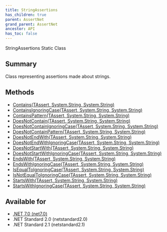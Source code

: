 ```yaml
---
title: StringAssertions
has_children: true
parent: AssertNet
grand_parent: AssertNet
ancestor: API
has_toc: false
---
```

StringAssertions Static Class

## Summary
Class representing assertions made about strings.

## Methods
- [Contains<TAssert>(TAssert, System.String, System.String)](m_assertnet_stringassertions_contains__1___0_system_string_system_string_.md)
- [ContainsIgnoringCase<TAssert>(TAssert, System.String, System.String)](m_assertnet_stringassertions_containsignoringcase__1___0_system_string_system_string_.md)
- [ContainsPattern<TAssert>(TAssert, System.String, System.String)](m_assertnet_stringassertions_containspattern__1___0_system_string_system_string_.md)
- [DoesNotContain<TAssert>(TAssert, System.String, System.String)](m_assertnet_stringassertions_doesnotcontain__1___0_system_string_system_string_.md)
- [DoesNotContainIgnoringCase<TAssert>(TAssert, System.String, System.String)](m_assertnet_stringassertions_doesnotcontainignoringcase__1___0_system_string_system_string_.md)
- [DoesNotContainPattern<TAssert>(TAssert, System.String, System.String)](m_assertnet_stringassertions_doesnotcontainpattern__1___0_system_string_system_string_.md)
- [DoesNotEndWith<TAssert>(TAssert, System.String, System.String)](m_assertnet_stringassertions_doesnotendwith__1___0_system_string_system_string_.md)
- [DoesNotEndWithIgnoringCase<TAssert>(TAssert, System.String, System.String)](m_assertnet_stringassertions_doesnotendwithignoringcase__1___0_system_string_system_string_.md)
- [DoesNotStartWith<TAssert>(TAssert, System.String, System.String)](m_assertnet_stringassertions_doesnotstartwith__1___0_system_string_system_string_.md)
- [DoesNotStartWithIgnoringCase<TAssert>(TAssert, System.String, System.String)](m_assertnet_stringassertions_doesnotstartwithignoringcase__1___0_system_string_system_string_.md)
- [EndsWith<TAssert>(TAssert, System.String, System.String)](m_assertnet_stringassertions_endswith__1___0_system_string_system_string_.md)
- [EndsWithIgnoringCase<TAssert>(TAssert, System.String, System.String)](m_assertnet_stringassertions_endswithignoringcase__1___0_system_string_system_string_.md)
- [IsEqualToIgnoringCase<TAssert>(TAssert, System.String, System.String)](m_assertnet_stringassertions_isequaltoignoringcase__1___0_system_string_system_string_.md)
- [IsNotEqualToIgnoringCase<TAssert>(TAssert, System.String, System.String)](m_assertnet_stringassertions_isnotequaltoignoringcase__1___0_system_string_system_string_.md)
- [StartsWith<TAssert>(TAssert, System.String, System.String)](m_assertnet_stringassertions_startswith__1___0_system_string_system_string_.md)
- [StartsWithIgnoringCase<TAssert>(TAssert, System.String, System.String)](m_assertnet_stringassertions_startswithignoringcase__1___0_system_string_system_string_.md)

## Available for
- [.NET 7.0 (net7.0)](https://versionsof.net/core/7.0/)
- .NET Standard 2.0 (netstandard2.0)
- .NET Standard 2.1 (netstandard2.1)
